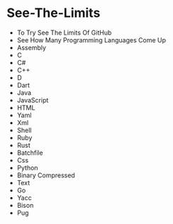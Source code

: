 # See-The-Limits
- To Try See The Limits Of GitHub
- See How Many Programming Languages Come Up
- Assembly
- C
- C#
- C++
- D
- Dart
- Java
- JavaScript
- HTML
- Yaml
- Xml
- Shell
- Ruby
- Rust
- Batchfile
- Css
- Python
- Binary Compressed
- Text
- Go
- Yacc
- Bison
- Pug
